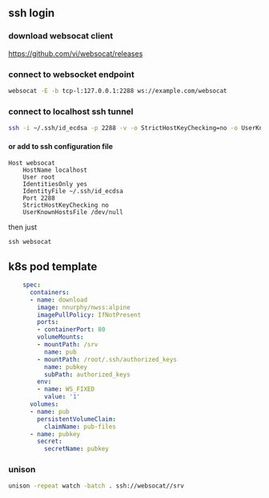 ## ssh login

### download websocat client
https://github.com/vi/websocat/releases


### connect to websocket endpoint
``` bash
websocat -E -b tcp-l:127.0.0.1:2288 ws://example.com/websocat
```

### connect to localhost ssh tunnel
``` bash
ssh -i ~/.ssh/id_ecdsa -p 2288 -v -o StrictHostKeyChecking=no -o UserKnownHostsFile=/dev/null root@localhost
```

#### or add to ssh configuration file
```
Host websocat
    HostName localhost
    User root
    IdentitiesOnly yes
    IdentityFile ~/.ssh/id_ecdsa
    Port 2288
    StrictHostKeyChecking no
    UserKnownHostsFile /dev/null
```

then just
```
ssh websocat
```


## k8s pod template
```yaml
    spec:
      containers:
      - name: download
        image: nnurphy/nwss:alpine
        imagePullPolicy: IfNotPresent
        ports:
        - containerPort: 80
        volumeMounts:
        - mountPath: /srv
          name: pub
        - mountPath: /root/.ssh/authorized_keys
          name: pubkey
          subPath: authorized_keys
        env:
        - name: WS_FIXED
          value: '1'
      volumes:
      - name: pub
        persistentVolumeClaim:
          claimName: pub-files
      - name: pubkey
        secret:
          secretName: pubkey
```

### unison
```bash
unison -repeat watch -batch . ssh://websocat//srv
```
